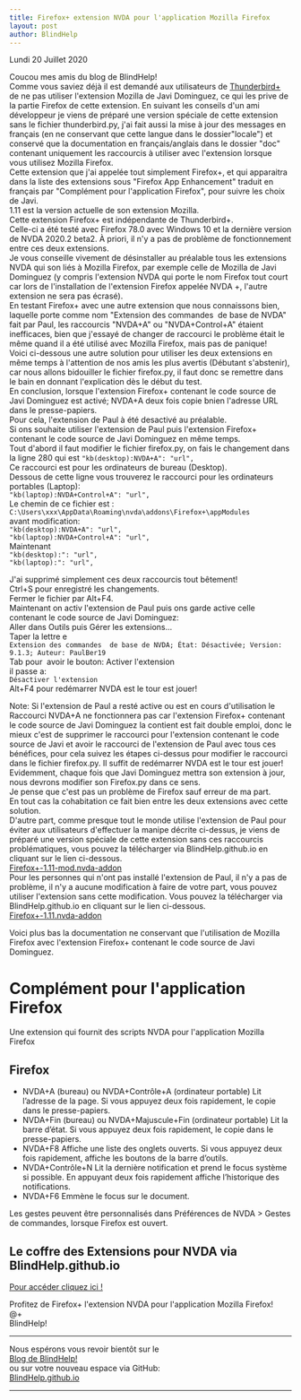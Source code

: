 ```yaml
---
title: Firefox+ extension NVDA pour l'application Mozilla Firefox
layout: post
author: BlindHelp
---
```


<footer>Lundi 20 Juillet 2020</footer>


Coucou mes amis du blog de BlindHelp!    
Comme vous saviez déjà il est demandé aux utilisateurs de [Thunderbird+](http://www.rptools.org/Outils-DV/NVDA-ThunderbirdPlus.html#toc3) de ne pas utiliser l'extension Mozilla de Javi Dominguez, ce qui les prive de la partie Firefox de cette extension. En suivant les conseils d'un ami développeur je viens  de préparé une version spéciale de cette extension sans le fichier thunderbird.py, j'ai fait  aussi la mise à jour des messages en français (en ne conservant que cette langue dans le dossier"locale") et conservé que la documentation  en français/anglais dans le dossier "doc" contenant uniquement les raccourcis à utiliser avec l'extension lorsque vous utilisez Mozilla Firefox.    
Cette extension que j'ai appelée tout simplement Firefox+, et qui apparaitra dans la liste des extensions sous "Firefox App Enhancement" traduit en français par "Complément pour l'application Firefox", pour suivre les choix de Javi.    
1.11 est la version actuelle de son extension Mozilla.    
Cette extension Firefox+ est indépendante de Thunderbird+.    
Celle-ci a été testé avec Firefox 78.0 avec Windows 10 et la dernière version de NVDA 2020.2 beta2. À priori, il n'y a pas de problème de fonctionnement entre ces deux extensions.    
Je vous conseille vivement de désinstaller au préalable tous les extensions NVDA qui son liés à Mozilla Firefox, par exemple celle  de Mozilla de Javi Dominguez (y compris l'extension NVDA qui porte le nom Firefox tout court car lors de l'installation de l'extension Firefox appelée NVDA +, l'autre extension ne sera pas écrasé).    
En testant Firefox+ avec une autre extension que nous connaissons bien, laquelle porte comme nom "Extension des commandes  de base de NVDA" fait par Paul, les raccourcis "NVDA+A" ou "NVDA+Control+A" étaient inefficaces, bien que j'essayé de changer de raccourci le problème était le même quand il a été utilisé avec Mozilla Firefox, mais pas de panique!    
Voici ci-dessous une autre solution pour utiliser les deux extensions en même temps à l'attention de nos amis les plus avertis (Débutant s'abstenir), car nous allons bidouiller le fichier firefox.py, il faut donc se remettre dans le bain en donnant l'explication dès le début du test.    
En conclusion, lorsque l'extension Firefox+ contenant le code source de Javi Dominguez est activé; NVDA+A deux fois copie bnien l'adresse URL dans le presse-papiers.    
Pour cela, l'extension de Paul à été desactivé au préalable.    
Si ons souhaite utiliser l'extension de Paul puis l'extension Firefox+ contenant le code source de Javi Dominguez en même temps.    
Tout d'abord il faut modifier le fichier firefox.py, on fais le changement dans la ligne 280 qui est `"kb(desktop):NVDA+A": "url",`    
Ce raccourci est pour les ordinateurs de bureau (Desktop).    
Dessous de cette ligne vous trouverez le raccourci  pour les ordinateurs portables (Laptop):    
`"kb(laptop):NVDA+Control+A": "url",`    
Le chemin de ce fichier est : `C:\Users\xxx\AppData\Roaming\nvda\addons\Firefox+\appModules`    
avant modification:    
`"kb(desktop):NVDA+A": "url",`    
`"kb(laptop):NVDA+Control+A": "url",`    
Maintenant    
`"kb(desktop):": "url",`    
`"kb(laptop):": "url",`    

J'ai supprimé simplement ces deux raccourcis tout bêtement!    
Ctrl+S pour enregistré les changements.    
Fermer le fichier par Alt+F4.    
Maintenant on activ l'extension de Paul puis ons garde active celle contenant le code source de Javi Dominguez:    
Aller dans Outils puis Gérer les extensions...    
Taper la lettre e    
`Extension des commandes  de base de NVDA; État: Désactivée; Version: 9.1.3; Auteur: PaulBer19`    
Tab pour  avoir le bouton: Activer l'extension    
il passe a:    
`Désactiver l'extension`    
Alt+F4 pour redémarrer NVDA est le tour est jouer!    

Note: Si l'extension de Paul a resté active ou est en cours d'utilisation le Raccourci NVDA+A ne fonctionnera pas car l'extension Firefox+ contenant le code source de Javi Dominguez la contient est fait double emploi, donc le mieux c'est de supprimer le raccourci pour l'extension contenant le code source de Javi et avoir le raccourci de l'extension de Paul avec tous ces bénéfices, pour cela suivez les étapes ci-dessus pour modifier le raccourci dans le fichier firefox.py. 
Il suffit de redémarrer NVDA est le tour est jouer!    
Evidemment, chaque fois que Javi Dominguez mettra son extension à jour, nous devrons modifier son Firefox.py dans ce sens.    
Je pense que c'est pas un problème de Firefox sauf erreur de ma part.    
En tout cas la cohabitation ce fait bien entre les deux extensions avec cette solution.    
D'autre part, comme presque tout le monde utilise l'extension de Paul pour éviter aux utilisateurs d'effectuer la manipe décrite ci-dessus, je viens  de préparé une version spéciale de cette extension sans ces raccourcis problématiques, vous pouvez  la télécharger via BlindHelp.github.io en cliquant sur le lien ci-dessous.    
[Firefox+-1.11-mod.nvda-addon](https://blindhelp.github.io/Firefox+-1.11-mod.nvda-addon)    
Pour les personnes qui n'ont pas installé l'extension de Paul, il n'y a pas de problème, il n'y a aucune modification à faire de votre part, vous pouvez utiliser l'extension sans cette modification. Vous pouvez  la télécharger via BlindHelp.github.io en cliquant sur le lien ci-dessous.    
[Firefox+-1.11.nvda-addon](https://blindhelp.github.io/Firefox+-1.11.nvda-addon)    

Voici plus bas la documentation ne conservant que l'utilisation de Mozilla Firefox avec l'extension Firefox+ contenant le code source de Javi Dominguez.    

# Complément pour l'application Firefox
 
 Une extension qui fournit des scripts NVDA pour l'application Mozilla Firefox

## Firefox

* NVDA+A (bureau) ou NVDA+Contrôle+A (ordinateur portable) Lit l’adresse de la page. Si vous appuyez deux fois rapidement, le copie dans le presse-papiers.
* NVDA+Fin (bureau) ou NVDA+Majuscule+Fin (ordinateur portable) Lit la barre d’état. Si vous appuyez deux fois rapidement, le copie dans le presse-papiers.
* NVDA+F8 Affiche une liste des onglets ouverts. Si vous appuyez deux fois rapidement, affiche les boutons de la barre d’outils.
* NVDA+Contrôle+N Lit la dernière notification et prend le focus système si possible. En appuyant deux fois rapidement affiche l’historique des notifications.
* NVDA+F6 Emmène le focus sur le document.

Les gestes peuvent être personnalisés dans Préférences de NVDA > Gestes de commandes, lorsque Firefox  est ouvert.

## Le coffre des Extensions pour NVDA via BlindHelp.github.io ##
[Pour accéder cliquez ici !](https://blindhelp.github.io/Le%20coffre%20des%20Modules%20Complementaires%20pour%20NVDA.html)    

Profitez de Firefox+ l'extension NVDA pour l'application Mozilla Firefox!    
@+    
BlindHelp!    

---

Nous espérons vous revoir bientôt sur le      
[Blog de BlindHelp!](http://blindhelp.blogspot.fr/)                    
ou sur  votre nouveau espace via GitHub:                     
[BlindHelp.github.io](https://blindhelp.github.io)                    

---